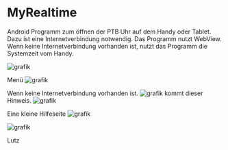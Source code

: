 # MyRealtime
Android Programm zum öffnen der PTB Uhr auf dem Handy oder Tablet. Dazu ist eine Internetverbindung notwendig.
Das Programm nutzt WebView. Wenn keine Internetverbindung vorhanden ist, nutzt das Programm die Systemzeit
vom Handy.

![grafik](https://github.com/DL1RLB/MyRealtime/assets/69315366/9ebfda87-5f5c-4183-96b6-2cf84cd61028)

Menü
![grafik](https://github.com/DL1RLB/MyRealtime/assets/69315366/46c3f734-935e-486d-a7b8-c0cfe0f16fcf)

Wenn keine Internetverbindung vorhanden ist.
![grafik](https://github.com/DL1RLB/MyRealtime/assets/69315366/e55a5f10-23cd-464a-bb12-630b335af1d1)
kommt dieser Hinweis.
![grafik](https://github.com/DL1RLB/MyRealtime/assets/69315366/01ab9845-eba5-42ab-a16a-68acec4e4300)

Eine kleine Hilfeseite
![grafik](https://github.com/DL1RLB/MyRealtime/assets/69315366/b9880184-2ca3-42f8-9a0c-243d06cd0558)


![grafik](https://github.com/DL1RLB/MyRealtime/assets/69315366/1f4a155c-3200-4848-8e35-f764e7f870d2)

Lutz
